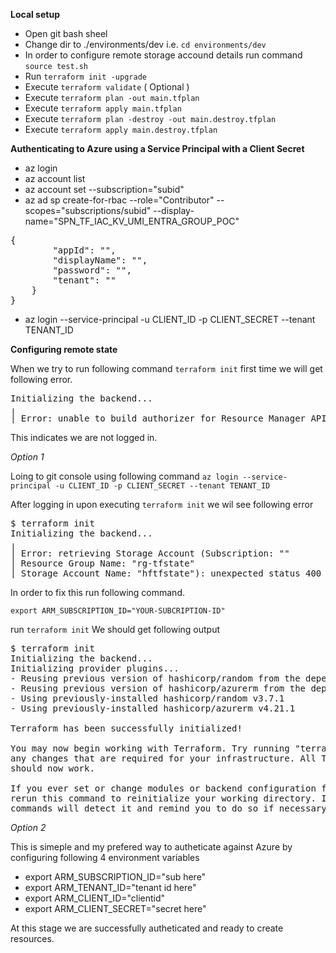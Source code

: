 **Local setup**

- Open git bash sheel
- Change dir to ./environments/dev i.e. `cd environments/dev`
- In order to configure remote storage accound details run command  
   `source test.sh`
- Run `terraform init -upgrade`
- Execute `terraform validate` ( Optional )
- Execute `terraform plan -out main.tfplan`
- Execute `terraform apply main.tfplan`
- Execute `terraform plan -destroy -out main.destroy.tfplan`
- Execute `terraform apply main.destroy.tfplan`


**Authenticating to Azure using a Service Principal with a Client Secret**

 - az login 
 - az account list 
 - az account set --subscription="subid"
 - az ad sp create-for-rbac --role="Contributor" --scopes="subscriptions/subid"  --display-name="SPN_TF_IAC_KV_UMI_ENTRA_GROUP_POC"
  <pre>{
        "appId": "",
        "displayName": "",
        "password": "",
        "tenant": ""
    }
}</pre>
- az login --service-principal -u CLIENT_ID -p CLIENT_SECRET --tenant TENANT_ID

**Configuring remote state**

When we try to run following command 
`terraform init` first time we will get following error.

<pre>
Initializing the backend...
╷
│ Error: unable to build authorizer for Resource Manager API: could not configure AzureCli Authorizer: tenant ID was not specified and the default tenant ID could not be determined: obtaining tenant ID: obtaining account details: running Azure CLI: exit status 1: ERROR: No subscription found. Run 'az account set' to select a subscription.
</pre>

This indicates we are not logged in.  

*Option 1*

Loing to git console using following command 
`az login --service-principal -u CLIENT_ID -p CLIENT_SECRET --tenant TENANT_ID`

After logging in upon executing `terraform init` we wil see following error 

<pre>
$ terraform init
Initializing the backend...
╷
│ Error: retrieving Storage Account (Subscription: ""
│ Resource Group Name: "rg-tfstate"
│ Storage Account Name: "hftfstate"): unexpected status 400 (400 Bad Request) with error: InvalidSubscriptionId: The provided subscription identifier 'resourceGroups' is malformed or invalid.
</pre>

In order to fix this run following command.  

`export ARM_SUBSCRIPTION_ID="YOUR-SUBCRIPTION-ID"`

run `terraform init`  We should get following output 

<pre>
$ terraform init
Initializing the backend...
Initializing provider plugins...
- Reusing previous version of hashicorp/random from the dependency lock file
- Reusing previous version of hashicorp/azurerm from the dependency lock file
- Using previously-installed hashicorp/random v3.7.1
- Using previously-installed hashicorp/azurerm v4.21.1

Terraform has been successfully initialized!

You may now begin working with Terraform. Try running "terraform plan" to see
any changes that are required for your infrastructure. All Terraform commands
should now work.

If you ever set or change modules or backend configuration for Terraform,
rerun this command to reinitialize your working directory. If you forget, other
commands will detect it and remind you to do so if necessary.
</pre>

*Option 2*

This is simeple and my prefered way to autheticate against Azure by configuring following 4 environment variables
 - export ARM_SUBSCRIPTION_ID="sub here"
 - export ARM_TENANT_ID="tenant id here"
 - export ARM_CLIENT_ID="clientid"
 - export ARM_CLIENT_SECRET="secret here"

At this stage we are successfully autheticated and ready to create resources.

